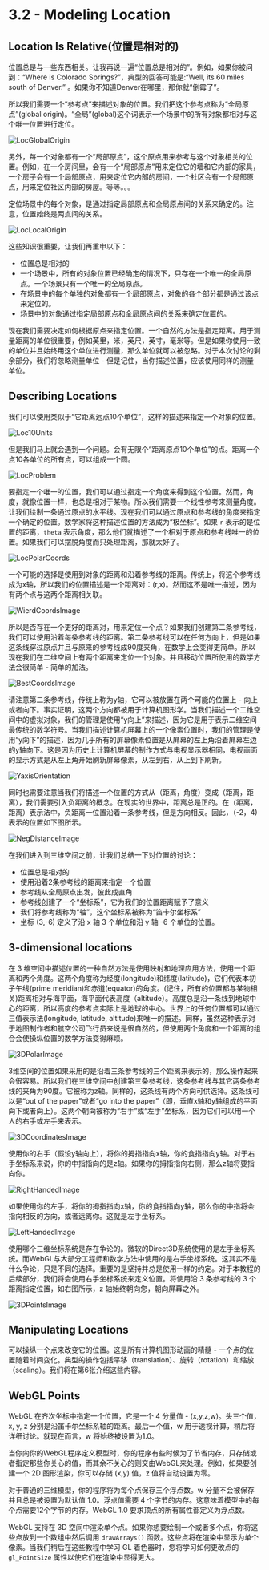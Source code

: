# 3.2 - Modeling Location

## Location Is Relative(位置是相对的)

位置总是与一些东西相关。让我再说一遍“位置总是相对的”。例如，如果你被问到：“Where is Colorado Springs?”，典型的回答可能是:“Well, its 60 miles south of Denver.” 。如果你不知道Denver在哪里，那你就“倒霉了”。

所以我们需要一个“参考点”来描述对象的位置。我们把这个参考点称为“全局原点”(global origin)。“全局”(global)这个词表示一个场景中的所有对象都相对与这个唯一位置进行定位。

![LocGlobalOrigin](./pic/LocGlobalOrigin.png)

另外，每一个对象都有一个“局部原点”，这个原点用来参考与这个对象相关的位置。例如，在一个房间里，会有一个“局部原点”用来定位它的墙和它内部的家具，一个房子会有一个局部原点，用来定位它内部的房间，一个社区会有一个局部原点，用来定位社区内部的房屋。等等。。。

定位场景中的每个对象，是通过指定局部原点和全局原点间的关系来确定的。注意，位置始终是两点间的关系。

![LocLocalOrigin](./pic/LocLocalOrigin.png)

这些知识很重要，让我们再重申以下：
* 位置总是相对的
* 一个场景中，所有的对象位置已经确定的情况下，只存在一个唯一的全局原点。一个场景只有一个唯一的全局原点。
* 在场景中的每个单独的对象都有一个局部原点，对象的各个部分都是通过该点来定位的。
* 场景中的对象通过指定局部原点和全局原点间的关系来确定位置的。

现在我们需要决定如何根据原点来指定位置。一个自然的方法是指定距离。用于测量距离的单位很重要，例如英里，米，英尺，英寸，毫米等。但是如果你使用一致的单位并且始终用这个单位进行测量，那么单位就可以被忽略。对于本次讨论的剩余部分，我们将忽略测量单位 - 但是记住，当你描述位置，应该使用同样的测量单位。

## Describing Locations

我们可以使用类似于“它距离远点10个单位”，这样的描述来指定一个对象的位置。

![Loc10Units](./pic/Loc10Units.png)

但是我们马上就会遇到一个问题。会有无限个“距离原点10个单位”的点。距离一个点10各单位的所有点，可以组成一个圆。

![LocProblem](./pic/LocProblem.png)

要指定一个唯一的位置，我们可以通过指定一个角度来得到这个位置。然而，角度，就像位置一样，也总是相对于某物。所以我们需要一个线性参考来测量角度。让我们绘制一条通过原点的水平线。现在我们可以通过原点和参考线的角度来指定一个确定的位置。数学家将这种描述位置的方法成为“极坐标”。如果 `r` 表示的是位置的距离，`theta` 表示角度，那么他们就描述了一个相对于原点和参考线唯一的位置。如果我们可以摆脱角度而只处理距离，那就太好了。

![LocPolarCoords](./pic/LocPolarCoords.png)

一个可能的选择是使用到对象的距离和沿着参考线的距离。传统上，将这个参考线成为x轴，所以我们的位置描述是一个距离对：(r,x)。然而这不是唯一描述，因为有两个点与这两个距离相关联。

![WierdCoordsImage](./pic/WierdCoordsImage.png)

所以是否存在一个更好的距离对，用来定位一个点？如果我们创建第二条参考线，我们可以使用沿着每条参考线的距离。第二条参考线可以在任何方向上，但是如果这条线穿过原点并且与原来的参考线成90度夹角，在数学上会变得更简单。所以现在我们在二维空间上有两个距离来定位一个对象。并且移动位置所使用的数学方法会很简单 - 简单的加法。

![BestCoordsImage](./pic/BestCoordsImage.png)

请注意第二条参考线，传统上称为y轴，它可以被放置在两个可能的位置上 - 向上或者向下。事实证明，这两个方向都被用于计算机图形学。当我们描述一个二维空间中的虚拟对象，我们的管理是使用“y向上”来描述，因为它是用于表示二维空间最传统的数学符号。当我们描述计算机屏幕上的一个像素位置时，我们的管理是使用“y向下”的描述，因为几乎所有的屏幕像素位置是从屏幕的左上角沿着屏幕左边的y轴向下。这是因为历史上计算机屏幕的制作方式与电视显示器相同，电视画面的显示方式是从左上角开始刷新屏幕像素，从左到右，从上到下刷新。

![YaxisOrientation](./pic/YaxisOrientation.png)

同时也需要注意当我们将描述一个位置的方式从（距离，角度）变成（距离，距离），我们需要引入负距离的概念。在现实的世界中，距离总是正的。在（距离，距离）表示法中，负距离一位置沿着一条参考线，但是方向相反。因此，（-2，4)表示的位置如下图所示。

![NegDistanceImage](./pic/NegDistanceImage.png)

在我们进入到三维空间之前，让我们总结一下对位置的讨论：
* 位置总是相对的
* 使用沿着2条参考线的距离来指定一个位置
* 参考线从全局原点出发，彼此成直角
* 参考线创建了一个“坐标系”，它为我们的位置距离赋予了意义
* 我们将参考线称为“轴”，这个坐标系被称为“笛卡尔坐标系”
* 坐标 (3,-6) 定义了沿 x 轴 3 个单位和沿 y 轴 -6 个单位的位置。

## 3-dimensional locations

在 3 维空间中描述位置的一种自然方法是使用映射和地理应用方法，使用一个距离和两个角度。这两个角度称为经度(longitude)和纬度(latitude)，它们代表本初子午线(prime meridian)和赤道(equator)的角度。(记住，所有的位置都与某物相关)距离相对与海平面，海平面代表高度（altitude）。高度总是沿一条线到地球中心的距离，所以高度的参考点实际上是地球的中心。世界上的任何位置都可以通过三值表示法(longitude, latitude, altitude)来唯一的描述。同样，虽然这种表示对于地图制作者和航空公司飞行员来说是很自然的，但使用两个角度和一个距离的组合会使操纵位置的数学方法变得麻烦。

![3DPolarImage](./pic/3DPolarImage.png)

3维空间的位置如果采用的是沿着三条参考线的三个距离来表示的，那么操作起来会很容易。所以我们在三维空间中创建第三条参考线，这条参考线与其它两条参考线的夹角为90度。它被称为z轴。同样的，这条线有两个方向可供选择。这条线可以是“out of the paper”或者“go into the paper”（即，垂直x轴和y轴组成的平面向下或者向上）。这两个朝向被称为“右手”或“左手”坐标系，因为它们可以用一个人的右手或左手来表示。

![3DCoordinatesImage](./pic/3DCoordinatesImage.png)

使用你的右手（假设y轴向上），将你的拇指指向x轴，你的食指指向y轴。对于右手坐标系来说，你的中指指向的是z轴。如果你的拇指指向右侧，那么z轴将要指向你。

![RightHandedImage](./pic/RightHandedImage.png)

如果使用你的左手，将你的拇指指向x轴，你的食指指向y轴，那么你的中指将会指向相反的方向，或者远离你。这就是左手坐标系。

![LeftHandedImage](./pic/LeftHandedImage.png)

使用哪个三维坐标系统是存在争论的。微软的Direct3D系统使用的是左手坐标系统。而WebGL与大部分工程师和数学方法中使用的是右手坐标系统。这其实不是什么争论，只是不同的选择。重要的是坚持并总是使用一样的约定。对于本教程的后续部分，我们将会使用右手坐标系统来定义位置。将使用沿 3 条参考线的 3 个距离指定位置，如右图所示，z 轴始终朝向您，朝向屏幕之外。

![3DPointsImage](./pic/3DPointsImage.png)

## Manipulating Locations

可以操纵一个点来改变它的位置。这是所有计算机图形动画的精髓 - 一个点的位置随着时间变化。典型的操作包括平移（translation）、旋转（rotation）和缩放（scaling）。我们将在第6张介绍这些内容。

## WebGL Points

WebGL 在齐次坐标中指定一个位置，它是一个 4 分量值 - (x,y,z,w)。头三个值，x, y, z 分别是沿笛卡尔坐标系轴的距离。最后一个值，w 用于透视计算，稍后将详细讨论。就现在而言，w 将始终被设置为1.0。

当你向你的WebGL程序定义模型时，你的程序有些时候为了节省内存，只存储或者指定那些你关心的值，而其余不关心的则交由WebGL来处理。例如，如果要创建一个 2D 图形渲染，你可以存储 (x,y) 值，z 值将自动设置为零。

对于普通的三维模型，你的程序将为每个点保存三个浮点数。w 分量不会被保存并且总是被设置为默认值 1.0。浮点值需要 4 个字节的内存。这意味着模型中的每个点需要12个字节的内存。WebGL 1.0 要求顶点的所有属性都定义为浮点数。

WebGL 支持在 3D 空间中渲染单个点。如果你想要绘制一个或者多个点，你将这些点放到一个数组中然后调用 `drawArrays()` 函数。这些点将在渲染中显示为单个像素。当我们稍后在这些教程中学习 GL 着色器时，您将学习如何更改点的 `gl_PointSize` 属性以使它们在渲染中显得更大。